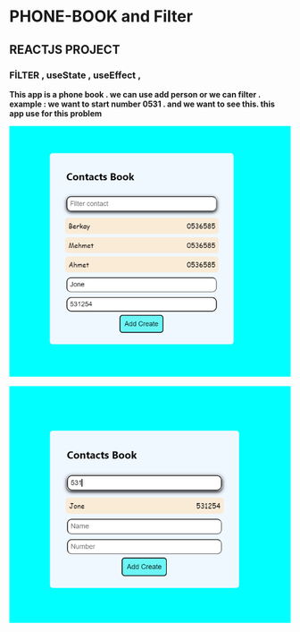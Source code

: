 # PHONE-BOOK and Filter

## REACTJS PROJECT

### FİLTER , useState , useEffect , 

**This app is a phone book . we can use add person or we can filter . example : we want to start number 0531 . and we want to see this. this app use  for this problem** 

![this pages](https://raw.githubusercontent.com/softbeko/Phone-Book/main/src/components/contacts/img/Screenshot_1.png)


![this pages](https://raw.githubusercontent.com/softbeko/Phone-Book/main/src/components/contacts/img/Screenshot_2.png)
